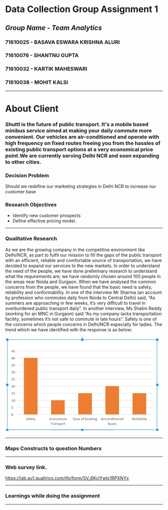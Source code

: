 # Data Collection Group Assignment 1

## *Group Name - Team Analytics*

### 71610025 - BASAVA ESWARA KRISHNA ALURI
### 71610076 - SHANTNU GUPTA
### 71610032 - KARTIK MAHESWARI
### 71610038 - MOHIT KALSI
******
# About Client
### *Shuttl* is the future of public transport. It's a mobile based minibus service aimed at making your daily commute more convenient. Our vehicles are air-conditioned and operate with high frequency on fixed routes freeing you from the hassles of existing public transport options at a very economical price point.We are currently serving Delhi NCR and soon expanding to other cities.

### Decision Problem
Should we redefine our  marketing strategies in  Delhi NCR to increase our customer base

### Research Objectives
* Identify new customer prospects
* Define effective pricing model.

*****
### Qualitative Research
As we are the growing company in the competitive environment like Delhi/NCR, as part to fulfil our mission to fill the gaps of the public transport with an efficient, reliable and comfortable source of transportation, we have decided to expand our services to the new markets.
In order to understand the need of the people, we have done preliminary research to understand what the requirements are; we have randomly chosen around 100 people in the areas near Noida and Gurgaon.
When we have analysed the common concerns from the people, we have found that the basic need is safety, reliability and conformability. In one of the interview Mr Sharma (an account by profession who commutes daily from Noida to Central Delhi) said, “As summers are approaching in few weeks, it’s very difficult to travel in overburdened public transport daily”. 
In another interview, Ms Shalini Reddy (working for an MNC in Gurgaon) said “As my company lacks transportation facility, sometimes it’s not safe to commute in late hours”. Safely is one of the concerns which people concerns in Delhi/NCR especially for ladies.
The trend which we have identified with the response is as below:

![Alt Text](https://github.com/eswarkrishna/GroupAssignment/blob/master/Group_assignment_DC_1.jpg)







*****
### Maps Constructs to question Numbers





*****
### Web survey link.

https://isb.au1.qualtrics.com/jfe/form/SV_6KcIYwtc1RPXNYx




*****
### Learnings while doing the assignment





*****

